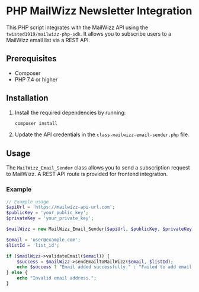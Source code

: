 # PHP MailWizz Newsletter Integration

This PHP script integrates with the MailWizz API using the `twisted1919/mailwizz-php-sdk`. It allows you to subscribe users to a MailWizz email list via a REST API.

## Prerequisites

- Composer
- PHP 7.4 or higher

## Installation

1. Install the required dependencies by running:
   ```bash
   composer install
   ```

2. Update the API credentials in the `class-mailwizz-email-sender.php` file.

## Usage

The `MailWizz_Email_Sender` class allows you to send a subscription request to MailWizz. A REST API route is provided for frontend integration.

### Example

```php
// Example usage
$apiUrl = 'https://mailwizz-api-url.com';
$publicKey = 'your_public_key';
$privateKey = 'your_private_key';

$mailWizz = new MailWizz_Email_Sender($apiUrl, $publicKey, $privateKey);

$email = 'user@example.com';
$listId = 'list_id';

if ($mailWizz->validateEmail($email)) {
    $success = $mailWizz->sendEmailToMailWizz($email, $listId);
    echo $success ? "Email added successfully." : "Failed to add email.";
} else {
    echo "Invalid email address.";
}
```
